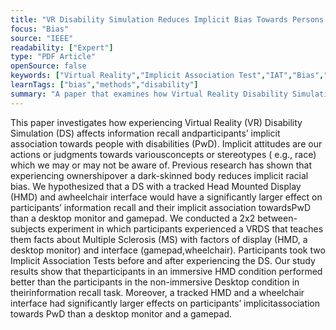 ```yaml
---
title: "VR Disability Simulation Reduces Implicit Bias Towards Persons with Disabilities"
focus: "Bias"
source: "IEEE"
readability: ["Expert"]
type: "PDF Article"
openSource: false
keywords: ["Virtual Reality","Implicit Association Test","IAT","Bias","Disability Simulation","Immersion","Presence","Learning","InformationRecall","Head-Mounted Display","HMD"]
learnTags: ["bias","methods","disability"]
summary: "A paper that examines how Virtual Reality Disability Simulations can impact a person's information recall and implicit association toward people with disabilities. "
---
```

This paper investigates how experiencing Virtual Reality (VR) Disability Simulation (DS) affects information recall andparticipants’ implicit association towards people with disabilities (PwD). Implicit attitudes are our actions or judgments towards variousconcepts or stereotypes ( e.g., race) which we may or may not be aware of. Previous research has shown that experiencing ownershipover a dark-skinned body reduces implicit racial bias. We hypothesized that a DS with a tracked Head Mounted Display (HMD) and awheelchair interface would have a significantly larger effect on participants’ information recall and their implicit association towardsPwD than a desktop monitor and gamepad. We conducted a 2x2 between-subjects experiment in which participants experienced a VRDS that teaches them facts about Multiple Sclerosis (MS) with factors of display (HMD, a desktop monitor) and interface (gamepad,wheelchair). Participants took two Implicit Association Tests before and after experiencing the DS. Our study results show that theparticipants in an immersive HMD condition performed better than the participants in the non-immersive Desktop condition in theirinformation recall task. Moreover, a tracked HMD and a wheelchair interface had significantly larger effects on participants’ implicitassociation towards PwD than a desktop monitor and a gamepad.

